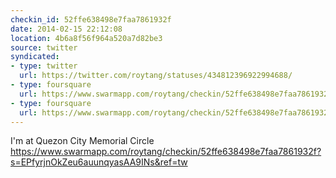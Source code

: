 ```yaml
---
checkin_id: 52ffe638498e7faa7861932f
date: 2014-02-15 22:12:08
location: 4b6a8f56f964a520a7d82be3
source: twitter
syndicated:
- type: twitter
  url: https://twitter.com/roytang/statuses/434812396922994688/
- type: foursquare
  url: https://www.swarmapp.com/roytang/checkin/52ffe638498e7faa7861932f?s=EPfyrjnOkZeu6auunqyasAA9INs&ref=tw
- type: foursquare
  url: https://www.swarmapp.com/roytang/checkin/52ffe638498e7faa7861932f?s=EPfyrjnOkZeu6auunqyasAA9INs&ref=tw
---
```


I'm at Quezon City Memorial Circle https://www.swarmapp.com/roytang/checkin/52ffe638498e7faa7861932f?s=EPfyrjnOkZeu6auunqyasAA9INs&ref=tw